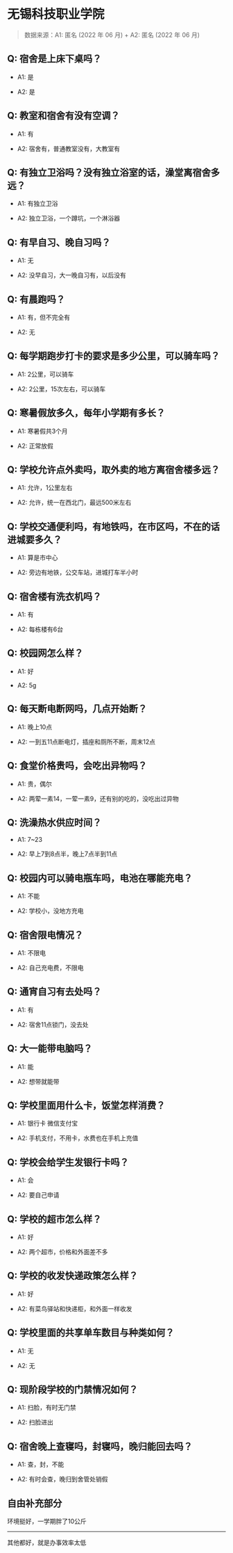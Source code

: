 # 无锡科技职业学院

> 数据来源：A1: 匿名 (2022 年 06 月) + A2: 匿名 (2022 年 06 月)

## Q: 宿舍是上床下桌吗？

- A1: 是

- A2: 是

## Q: 教室和宿舍有没有空调？

- A1: 有

- A2: 宿舍有，普通教室没有，大教室有

## Q: 有独立卫浴吗？没有独立浴室的话，澡堂离宿舍多远？

- A1: 有独立卫浴

- A2: 独立卫浴，一个蹲坑，一个淋浴器

## Q: 有早自习、晚自习吗？

- A1: 无

- A2: 没早自习，大一晚自习有，以后没有

## Q: 有晨跑吗？

- A1: 有，但不完全有

- A2: 无

## Q: 每学期跑步打卡的要求是多少公里，可以骑车吗？

- A1: 2公里，可以骑车

- A2: 2公里，15次左右，可以骑车

## Q: 寒暑假放多久，每年小学期有多长？

- A1: 寒暑假共3个月

- A2: 正常放假

## Q: 学校允许点外卖吗，取外卖的地方离宿舍楼多远？

- A1: 允许，1公里左右

- A2: 允许，统一在西北门，最远500米左右

## Q: 学校交通便利吗，有地铁吗，在市区吗，不在的话进城要多久？

- A1: 算是市中心

- A2: 旁边有地铁，公交车站，进城打车半小时

## Q: 宿舍楼有洗衣机吗？

- A1: 有

- A2: 每栋楼有6台

## Q: 校园网怎么样？

- A1: 好

- A2: 5g

## Q: 每天断电断网吗，几点开始断？

- A1: 晚上10点

- A2: 一到五11点断电灯，插座和厕所不断，周末12点

## Q: 食堂价格贵吗，会吃出异物吗？

- A1: 贵，偶尔

- A2: 两荤一素14，一荤一素9，还有别的吃的，没吃出过异物

## Q: 洗澡热水供应时间？

- A1: 7\~23

- A2: 早上7到8点半，晚上7点半到11点

## Q: 校园内可以骑电瓶车吗，电池在哪能充电？

- A1: 不能

- A2: 学校小，没地方充电

## Q: 宿舍限电情况？

- A1: 不限电

- A2: 自己充电费，不限电

## Q: 通宵自习有去处吗？

- A1: 有

- A2: 宿舍11点锁门，没去处

## Q: 大一能带电脑吗？

- A1: 能

- A2: 想带就能带

## Q: 学校里面用什么卡，饭堂怎样消费？

- A1: 银行卡 微信支付宝

- A2: 手机支付，不用卡，水费也在手机上充值

## Q: 学校会给学生发银行卡吗？

- A1: 会

- A2: 要自己申请

## Q: 学校的超市怎么样？

- A1: 好

- A2: 两个超市，价格和外面差不多

## Q: 学校的收发快递政策怎么样？

- A1: 好

- A2: 有菜鸟驿站和快递柜，和外面一样收发

## Q: 学校里面的共享单车数目与种类如何？

- A1: 无

- A2: 无

## Q: 现阶段学校的门禁情况如何？

- A1: 扫脸，有时无门禁

- A2: 扫脸进出

## Q: 宿舍晚上查寝吗，封寝吗，晚归能回去吗？

- A1: 查，封，不能

- A2: 有时会查，晚归到舍管处销假

## 自由补充部分

环境挺好，一学期胖了10公斤

***

其他都好，就是办事效率太低